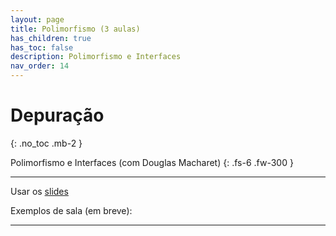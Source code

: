 ```yaml
---
layout: page
title: Polimorfismo (3 aulas)
has_children: true
has_toc: false
description: Polimorfismo e Interfaces
nav_order: 14
---
```


# Depuração
{: .no_toc .mb-2 }

Polimorfismo e Interfaces (com Douglas Macharet)
{: .fs-6 .fw-300 }

---

Usar os
[slides](https://docs.google.com/presentation/d/1uNr4alZw8q3EohJd0kINcxfeL-pb8FZLuqW8FXUqoDU)

Exemplos de sala (em breve): 

---
